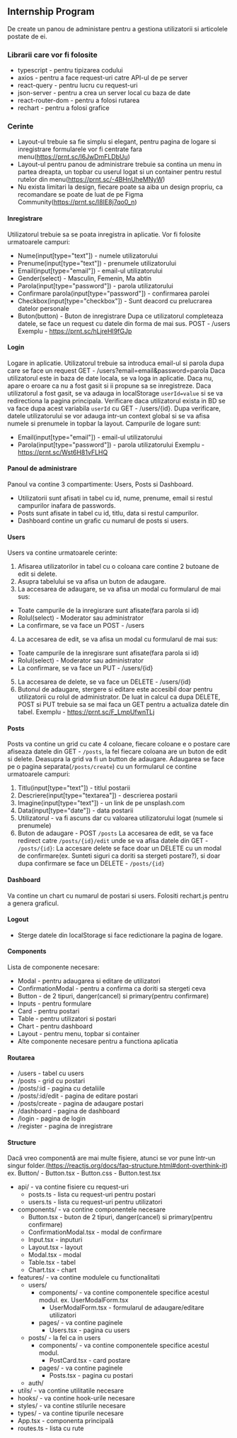 
## Internship Program
De create un panou de administare pentru a gestiona utilizatorii si articolele postate de ei.
### Librarii care vor fi folosite
- typescript - pentru tipizarea codului
- axios - pentru a face request-uri catre API-ul de pe server
- react-query - pentru lucru cu request-uri
- json-server - pentru a crea un server local cu baza de date
- react-router-dom - pentru a folosi rutarea
- rechart - pentru a folosi grafice
### Cerinte
- Layout-ul trebuie sa fie simplu si elegant, pentru pagina de logare si inregistrare formularele vor fi centrate fara menu(https://prnt.sc/l6JwDmFLDbUu)
- Layout-ul pentru panou de administrare trebuie sa contina un menu in partea dreapta, un topbar cu userul logat si un container pentru restul rutelor din menu(https://prnt.sc/-4BHnUheMNyW)
- Nu exista limitari la design, fiecare poate sa aiba un design propriu, ca recomandare se poate de luat de pe Figma Community(https://prnt.sc/I8IE8j7qo0_n)
#### Inregistrare
Utilizatorul trebuie sa se poata inregistra in aplicatie. Vor fi folosite urmatoarele campuri:
- Nume(input[type="text"]) - numele utilizatorului
- Prenume(input[type="text"]) - prenumele utilizatorului
- Email(input[type="email"]) - email-ul utilizatorului
- Gender(select) - Masculin, Femenin, Ma abtin
- Parola(input[type="password"]) - parola utilizatorului
- Confirmare parola(input[type="password"]) - confirmarea parolei
- Checkbox(input[type="checkbox"]) - Sunt deacord cu prelucrarea datelor personale
- Buton(button) - Buton de inregistrare
Dupa ce utilizatorul completeaza datele, se face un request cu datele din forma de mai sus. POST - /users
Exemplu - https://prnt.sc/hLjreHI9fGJp
#### Login
Logare in aplicatie. Utilizatorul trebuie sa introduca email-ul si parola dupa care se face un request GET - /users?email=email&password=parola
Daca utilizatorul este in baza de date locala, se va loga in aplicatie. Daca nu, apare o eroare ca nu a fost gasit si ii propune sa se inregistreze.
Daca utilizatorul a fost gasit, se va adauga in localStorage `userId=value` si se va redirectiona la pagina principala. Verificare daca utilizatorul exista in BD se va face dupa acest variabila `userId` cu GET - /users/{id}. Dupa verificare, datele utilizatorului se vor adauga intr-un context global si se va afisa numele si prenumele in topbar la layout.
Campurile de logare sunt:
- Email(input[type="email"]) - email-ul utilizatorului
- Parola(input[type="password"]) - parola utilizatorului
Exemplu - https://prnt.sc/Wst6H81vFLHQ
#### Panoul de administrare
Panoul va contine 3 compartimente: Users, Posts si Dashboard.
- Utilizatorii sunt afisati in tabel cu id, nume, prenume, email si restul campurilor inafara de passwords.
- Posts sunt afisate in tabel cu id, titlu, data si restul campurilor.
- Dashboard contine un grafic cu numarul de posts si users.
#### Users
Users va contine urmatoarele cerinte:
1. Afisarea utilizatorilor in tabel cu o coloana care contine 2 butoane de edit si delete.
2. Asupra tabelului se va afisa un buton de adaugare.
3. La accesarea de adaugare, se va afisa un modal cu formularul de mai sus:
- Toate campurile de la inregisrare sunt afisate(fara parola si id)
- Rolul(select) - Moderator sau administrator
- La confirmare, se va face un POST - /users
4. La accesarea de edit, se va afisa un modal cu formularul de mai sus:
- Toate campurile de la inregisrare sunt afisate(fara parola si id)
- Rolul(select) - Moderator sau administrator
- La confirmare, se va face un PUT - /users/{id}
5. La accesarea de delete, se va face un DELETE - /users/{id}
6. Butonul de adaugare, stergere si editare este accesibil doar pentru utilizatorii cu rolul de administrator.
De luat in calcul ca dupa DELETE, POST si PUT trebuie sa se mai faca un GET pentru a actualiza datele din tabel.
Exemplu - https://prnt.sc/F_LmpUfwnTLj
#### Posts
Posts va contine un grid cu cate 4 coloane, fiecare coloane e o postare care afiseaza datele din GET - `/posts`, la fel fiecare coloana are un buton de edit si delete.
Deasupra la grid va fi un button de adaugare. Adaugarea se face pe o pagina separata(`/posts/create`) cu un formularul ce contine urmatoarele campuri:
1. Titlu(input[type="text"]) - titlul postarii
2. Descriere(input[type="textarea"]) - descrierea postarii
3. Imagine(input[type="text"]) - un link de pe unsplash.com
4. Data(input[type="date"]) - data postarii
5. Utilizatorul - va fi ascuns dar cu valoarea utilizatorului logat (numele si prenumele)
6. Buton de adaugare - POST `/posts`
La accesarea de edit, se va face redirect catre `/posts/{id}/edit` unde se va afisa datele din GET - `/posts/{id}`:
La accesare delete se face doar un DELETE cu un modal de confirmare(ex. Sunteti siguri ca doriti sa stergeti postare?), si doar dupa confirmare se face un DELETE - `/posts/{id}`
#### Dashboard
Va contine un chart cu numarul de postari si users. Folositi rechart.js pentru a genera graficul.
#### Logout
- Sterge datele din localStorage si face redictionare la pagina de logare.
#### Components
Lista de componente necesare:
- Modal - pentru adaugarea si editare de utilizatori
- ConfirmationModal - pentru a confirma ca doriti sa stergeti ceva
- Button - de 2 tipuri, danger(cancel) si primary(pentru confirmare)
- Inputs - pentru formulare
- Card - pentru postari
- Table - pentru utilizatori si postari
- Chart - pentru dashboard
- Layout - pentru menu, topbar si container
- Alte componente necesare pentru a functiona aplicatia
#### Routarea
- /users - tabel cu users
- /posts - grid cu postari
- /posts/:id - pagina cu detaliile
- /posts/:id/edit - pagina de editare postari
- /posts/create - pagina de adaugare postari
- /dashboard - pagina de dashboard
- /login - pagina de login
- /register - pagina de inregistrare
#### Structure
Dacă vreo componentă are mai multe fișiere, atunci se vor pune într-un singur folder.(https://reactjs.org/docs/faq-structure.html#dont-overthink-it)
ex. Button/
      - Button.tsx
      - Button.css
      - Button.test.tsx
- api/ - va contine fisiere cu request-uri
  - posts.ts - lista cu request-uri pentru postari
  - users.ts - lista cu request-uri pentru utilizatori
- components/ - va contine componentele necesare
  - Button.tsx - buton de 2 tipuri, danger(cancel) si primary(pentru confirmare)
  - ConfirmationModal.tsx - modal de confirmare
  - Input.tsx - inputuri
  - Layout.tsx - layout
  - Modal.tsx - modal
  - Table.tsx - tabel
  - Chart.tsx - chart
- features/ - va contine modulele cu functionalitati
  - users/
    - components/ - va contine componentele specifice acestul modul. ex. UserModalForm.tsx
      - UserModalForm.tsx - formularul de adaugare/editare utilizatori
    - pages/ - va contine paginele
      - Users.tsx - pagina cu users
  - posts/ - la fel ca in users
    - components/ - va contine componentele specifice acestul modul.
      - PostCard.tsx - card postare
    - pages/ - va contine paginele
      - Posts.tsx - pagina cu postari
  - auth/
- utils/ - va contine utilitatile necesare
- hooks/ - va contine hook-urile necesare
- styles/ - va contine stilurile necesare
- types/ - va contine tipurile necesare
- App.tsx - componenta principală
- routes.ts - lista cu rute